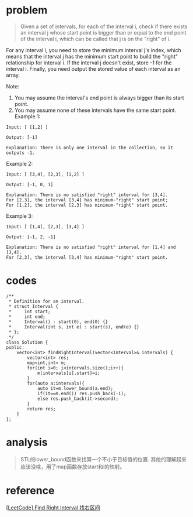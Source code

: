 # problem
>Given a set of intervals, for each of the interval i, check if there exists an interval j whose start point is bigger than or equal to the end point of the interval i, which can be called that j is on the "right" of i.

For any interval i, you need to store the minimum interval j's index, which means that the interval j has the minimum start point to build the "right" relationship for interval i. If the interval j doesn't exist, store -1 for the interval i. Finally, you need output the stored value of each interval as an array.

Note:
1. You may assume the interval's end point is always bigger than its start point.
2. You may assume none of these intervals have the same start point.
Example 1:
```
Input: [ [1,2] ]

Output: [-1]

Explanation: There is only one interval in the collection, so it outputs -1.
```
Example 2:
```
Input: [ [3,4], [2,3], [1,2] ]

Output: [-1, 0, 1]

Explanation: There is no satisfied "right" interval for [3,4].
For [2,3], the interval [3,4] has minimum-"right" start point;
For [1,2], the interval [2,3] has minimum-"right" start point.
```
Example 3:
```
Input: [ [1,4], [2,3], [3,4] ]

Output: [-1, 2, -1]

Explanation: There is no satisfied "right" interval for [1,4] and [3,4].
For [2,3], the interval [3,4] has minimum-"right" start point.
```

# codes
```
/**
 * Definition for an interval.
 * struct Interval {
 *     int start;
 *     int end;
 *     Interval() : start(0), end(0) {}
 *     Interval(int s, int e) : start(s), end(e) {}
 * };
 */
class Solution {
public:
    vector<int> findRightInterval(vector<Interval>& intervals) {
        vector<int> res;
        map<int,int> m;
        for(int i=0; i<intervals.size();i++){
            m[intervals[i].start]=i;
        }
        for(auto a:intervals){
            auto it=m.lower_bound(a.end);
            if(it==m.end()) res.push_back(-1);
            else res.push_back(it->second);
        }
        return res;
    }
};
```

# analysis
>STL的lower_bound函数来找第一个不小于目标值的位置.
其他的理解起来应该没啥，用了map函数存放start和i的映射。

# reference
[[LeetCode] Find Right Interval 找右区间][1]

[1]: http://www.cnblogs.com/grandyang/p/6018581.html